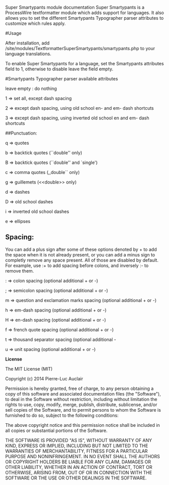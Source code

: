 Super Smartypants module documentation
Super Smartypants is a ProcessWire textformatter module which adds support for languages. It also allows you to set the different Smartypants Typographer parser attributes to customize which rules apply.

#Usage

After installation, add /site/modules/TextformatterSuperSmartypants/smartypants.php to your language translations.

To enable Super Smartypants for a language, set the Smartypants attributes field to 1, otherwise to disable leave the field empty.

#Smartypants Typographer parser available attributes 

leave empty : do nothing

1 &#8658; set all, except dash spacing

2 &#8658; except dash spacing, using old school en- and em- dash shortcuts

3 &#8658; except dash spacing, using inverted old school en and em- dash shortcuts

##Punctuation:

q &#8658; quotes

b &#8658; backtick quotes (\`\`double'' only)

B &#8658; backtick quotes (\`\`double'' and \`single')

c &#8658; comma quotes (,,double`` only)

g &#8658; guillemets (\<\<double\>\> only)

d &#8658; dashes

D &#8658; old school dashes

i &#8658; inverted old school dashes

e &#8658; ellipses

## Spacing:

You can add a plus sign after some of these options denoted by + to add the space when it is not already present, or you can add a minus sign to completly remove any space present. All of those are disabled by default. For example, use :+ to add spacing before colons, and inversely :- to remove them.

: &#8658; colon spacing (optional additional + or -)

; &#8658; semicolon spacing (optional additional + or -)

m &#8658; question and exclamation marks spacing (optional additional + or -)

h &#8658; em-dash spacing (optional additional + or -)

H &#8658; en-dash spacing (optional additional + or -)

f &#8658; french quote spacing (optional additional + or -)

t &#8658; thousand separator spacing (optional additional -

u &#8658; unit spacing (optional additional + or -)

**License**

The MIT License (MIT)

Copyright (c) 2014 Pierre-Luc Auclair

Permission is hereby granted, free of charge, to any person obtaining a copy
of this software and associated documentation files (the "Software"), to deal
in the Software without restriction, including without limitation the rights
to use, copy, modify, merge, publish, distribute, sublicense, and/or sell
copies of the Software, and to permit persons to whom the Software is
furnished to do so, subject to the following conditions:

The above copyright notice and this permission notice shall be included in
all copies or substantial portions of the Software.

THE SOFTWARE IS PROVIDED "AS IS", WITHOUT WARRANTY OF ANY KIND, EXPRESS OR
IMPLIED, INCLUDING BUT NOT LIMITED TO THE WARRANTIES OF MERCHANTABILITY,
FITNESS FOR A PARTICULAR PURPOSE AND NONINFRINGEMENT. IN NO EVENT SHALL THE
AUTHORS OR COPYRIGHT HOLDERS BE LIABLE FOR ANY CLAIM, DAMAGES OR OTHER
LIABILITY, WHETHER IN AN ACTION OF CONTRACT, TORT OR OTHERWISE, ARISING FROM,
OUT OF OR IN CONNECTION WITH THE SOFTWARE OR THE USE OR OTHER DEALINGS IN
THE SOFTWARE.
